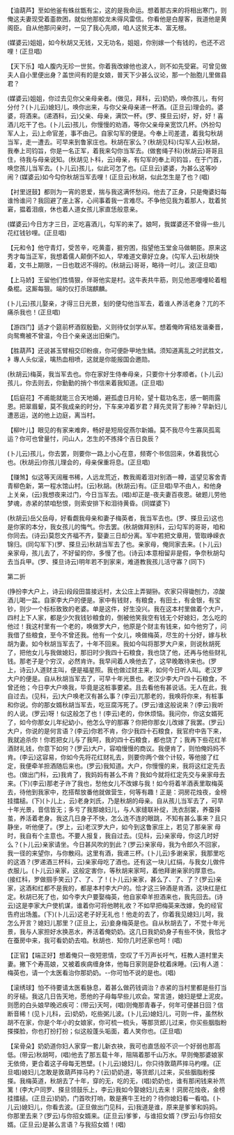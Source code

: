 <!-- { "loadSidebar": true } -->
【油葫芦】至如他釜有蛛丝甑有尘，这的是我命运。想着那古来的将相出寒门，则俺这夫妻现受着齑款困，就似他那蛟龙未得风雷信。你看他是白屋客，我道他是黄阁臣。自从他那问亲时，一见了我心先顺，咱人这贫无本、富无根。

(媒婆云)姐姐，如今秋胡又无钱，又无功名，姐姐，你别嫁一个有钱的，也还不迟哩！(正旦唱)

【天下乐】咱人腹内无珍一世贫。你着我改嫁他也波人，则不如先受窘。可曾见做夫人自小里便出身？盖世间有的是女娘，普天下少甚么议论，那一个胎胞儿里做县君？

(媒婆云)姐姐，你过去见你父亲母亲者。(做见，拜科，云)奶奶，唤你孩儿，有何分付？(卜儿云)媳妇儿，唤你出来，与你父亲母亲递一杯酒。(正旦云)理会的。婆婆，将酒来。(递酒科，云)父亲、母亲，满饮一杯。(罗、搽旦云)好，好，好！喜酒儿吃干了也。(卜儿云)孩儿，你慢慢的劝酒，等你父亲母亲宽饮几杯。(外扮勾军人上，云)上命官差，事不由己。自家勾军的便是。今奉上司差遣，着我勾秋胡当军，走一遭去。可早来到鲁家庄也。秋胡在家么？(秋胡见科)(勾军人云)秋胡，我奉上司钧旨，你是一名正军，着我来勾你当军去。(做套绳子科)(秋胡云)哥哥且住，待我与母亲说知。(秋胡见卜科，云)母亲，有勾军的奉上司钧旨，在于门首，唤您孩儿当军去。(卜儿云)孩儿，似此可怎了也。(正旦云)婆婆，为甚么这等吵闹？(媒婆云)如今勾你秋胡当军去哩！(正旦云)秋胡，似此怎生是了也？(唱)

【衬里迓鼓】都则为一宵的恩爱，揣与我这满怀愁闷。他去了正身，只是俺婆妇每谁怜谁问？我回避了座上客，心间事着我一言难尽。不争他见我为着那人，耽着贫窘，揾着泪痕，休也着人道女孩儿家直恁般意亲。

(媒婆云)今日方才三日，正吃喜酒儿，勾军的来了。娘呵，我媒婆还不曾得一些儿花红钱钞哩。(正旦唱)

【元和令】他守青灯，受苦辛，吃黄齑，捱穷困，指望他玉堂金马做朝臣。原来这秀才每当正军，我想着儒人颠倒不如人，早难道文章好立身。(勾军人云)秋胡快着，文书上期限，一日也耽迟不得的。(秋胡云)哥哥，略待一时儿。波(正旦唱)

【上马娇】王留他们性情狠，伴哥他实是村。这牛表共牛筋，则见他恶噇噇轮着粗桑棍。这厮每狠。端的仪打杀瑞麒麟。

(卜儿云)孩儿娶亲，才得三日光景，刬的便勾他当军去，着谁人养活老身？兀的不痛杀我也！(正旦唱)

【游四门】适才个筵前杯酒叙殷勤，义则待仗剑学从军。想着俺昨宵结发谐秦晋，向鸳鸯被不曾温，今日个亲亲送出旧柴门。

【胜葫芦】还说甚玉臂相交印粉痕，你可便卧甲地生鳞。须知道离乱之时武胜文，衤專人头似滚，噙热血相喷，这就是你能报国会邀勋。

(秋胡云)梅英，我当军去也。你在家好生侍奉母亲，只要你十分孝顺者。(卜儿云)孩儿，你去则去，你勤勤的捎个书信来着我知道。(正旦唱)

【后庭花】不甫能就能三合天地婚，避孤虚日月轮，望十载功名志，感一朝雨露恩。把翠眉颦，莫不我成亲的时分，下车来冲着岁君？拜先灵背了影神？早新妇儿遭恶运，送的他上边庭，离当村。

【柳叶儿】眼见的有家来难奔，畅好是短局促燕尔新婚。莫不我尽今生寡凤孤鸾运？你可也曾量忖，问山人，怎生的不拣择个吉日良辰？

(卜儿云)孩儿，你去罢，则要你一路上小心在意，频寄个书信回来，休着我忧心也。(秋胡云)你孩儿理会的，母亲保重将息。(正旦唱)

【赚煞】似这等天阔雁书稀，人远龙荒近，教我阁着泪对别酒一樽，遥望见客舍青青柳色新，第一程水馆山村。(云)秋胡。(秋胡云)有。(正旦唱)早不由人，和他身上关亲，(云)我想夜来过门，今日当军去。(唱)却正是-夜夫妻百夜恩。破题儿劳他梦魂，赤紧的禁咱愁恨，则索安排下和泪待黄昏。(同媒婆下)

(秋胡云)岳父岳母，好看觑我母亲和妻子梅英者，我当军去也。(罗、搽旦云)这也是你家的本分，我女孩儿的悔气。你去罢。(秋胡做拜别科，云)勾军的哥哥，咱和你同去。(诗云)莫怨文齐福不齐，娶妻三日却分离。军中若把文章用，管取峥嵘衣锦归。(同勾军下)(罗、搽旦云)秋胡当军去了也。亲家母，俺同家去来。(卜儿云)亲家母，孩儿去了，不好留的你，多慢了也。(诗云)本意相留非是假，争奈秋胡勾去当兵甲。(罗、搽旦诗云)明年若不到家来，难道教我孩儿活守寡？(同下)

第二折

(挣扮李大户上，诗云)段段田苗接远村，太公庄上弄猢狲。农家只得锄刨力，凉酸酒儿喝一盆。自家李大户的便是。家中有钱财，有粮食，有田土，有金银，有宝钞，则少一个标标致致的老婆。单是这件，好生没兴。我在这本村里做着个大户，四村上下人家，都是少欠我钱钞粮食的，倒被他笑我空有钱无个好媳妇，怎么吃的他过！我这村里有一个老的，唤做罗大户，他原是个财主有钱来，如今他穷了，问我借了些粮食，至今不曾还我。他有一个女儿，唤做梅英，尽生的十分好，嫁与秋胡为妻。如今秋胡当军去了，十年不回来。我如今叫将那罗大户来，则说秋胡死了，把他女儿与我做媳妇，那旧时少我四十石粮食，我也饶了他，还再与他些财礼钱。那老子是个穷汉，必然肯许。我早间着人唤他去了，这早晚敢待来也。(罗上，诗云)人道财主叫，便是福星照。我也做过财主来，如何今日听人叫。老汉罗大户的便是。自从秋胡当军去了，可早十年光景也。老汉少李大户四十石粮食，不曾还他；今日李大户唤我，毕竟是这桩事要紧。且去看他有甚说话。无人在此，我自过去。(见科，云)大户唤老汉有甚么事？(李云)兀那老的，我唤将你来，有桩事和你说。你的那女婿秋胡当军去，吃豆腐泻死了。(罗云)谁这般说来？(李云)我听的人说。(罗云)呀！似这般怎了也！(李云)老的，你休烦恼。我问你，你这女婿死了，如今你那女儿年纪幼小，他怎么守的那寡？你把你那女儿改嫁了我罢。(罗云)大户，你说的是何言语？(李云)你若不肯，你少我四十石粮食，我官府中告下来，我就追杀你！你若把女儿与了我呵，我的四十石粮食，都也饶了；我再下些花红羊酒财礼钱，你意下如何？(罗云)大户，容咱慢慢的商议。我便肯了，则怕俺妈妈不肯。(李云)这容易，你如今先将花红财礼去，则要你两个做个计较，等他接了红定，我便牵羊担酒随后来也。(罗云)我知道。大户，你慢慢的来，我将这红定先去也。(做出门科，云)我肯了，我妈妈有甚么不肯？我如今就将红定先交与亲家母去来。(下)(李云)那老子许了我也，愁他女儿不改嫁与我！如今将着羊酒表里取梅英去，待他到我家中，扢搭帮放番他就做营生，何等有趣！正是：洞房花烛夜，金榜挂擂槌。(下)(卜儿上，云)老身刘氏，乃是秋胡的母亲。自从孩儿当军去了，可早十年光景，音信皆无；多亏了我那媳妇儿，与人家缝联补绽，洗衣刮裳，养蚕择茧，养活着老身。我这几日身子不快，怎么连不连的眼跳，不知有甚么事来？且只静坐，听他便了。(罗上，云)老汉罗大户，如今到这鲁家庄上，若见了那亲家
母时，我自有个主意也。不要人报复，我自过去。(见科，云)亲家母，你这几时好么？(卜儿云)亲家请坐。今日甚风吹的到此？(罗云)亲家母，我为令郎久不回家，我一径的来望你，与你散闷。这里有酒，我递三杯。(卜儿云)多谢亲家，我那里吃的这酒？(罗递酒三杯科，云)亲家母吃了酒也。还有这一块儿红绢，与我女儿做件衣服儿。(卜儿云)亲家，这般定害你，等秋胡来家呵，着他拜谢亲家的厚意也。(接红科，罗做掴手笑云)了、了、了！(卜儿云)亲家，甚么了、了、了？(罗云)亲家，这酒和红都不是我的，都是本村李大户的。恰才这三钟酒是肯酒，这块红是红定。秋胡已死了也，如今李大户要娶梅英，他自家牵羊担酒来也，我先回去。(诗云)这是李家大户使机谋，谁着你可将他聘礼收？不如早把梅英来改嫁，免的经官告府出场羞。(下)(卜儿云)这老子好无礼也！他走的去了，你着我见媳妇儿呵，我怎么开言？媳妇儿那里？(正旦上，云)妾身梅英是也。自从秋胡去了，不觉十年光景，我与人家担好水换恶水，养活着俺奶奶。这几日我奶奶身子有些不快，我恰才在蚕房中来，我可看奶奶去咱。秋胡也．知你几时还家也呵！(唱)

【正官】【端正好】想着俺只一夜短恩情，空叹了千万声长吁气，枉教人道村里夫妻。撇下个寿高娘，又被着疾病缠身体，他每日家则是卧枕着床睡。(云)有人道：梅英也，请一个太医看治你那奶奶。--你可怕不说的是也。(唱)

【滚绣球】怕不待要请太医看脉息，着甚么做药钱调治？赤紧的当村里都是些打当的牙槌。我这几日告天地，愿他的子母每早些儿欢会。常言道，媳妇是壁上泥皮。则愿的白头娘早晚迟疾可：(带云)天呵，(唱)则俺那青春子，何年可便甚日回？信断音稀！(见卜儿科，云)奶奶，吃些粥儿波。(卜儿云)媳妇儿，可则一件，虽然秋胡不在家，你是个年小的女娘家，你可梳一梳头，等那货郎儿过来，你买些胭脂粉搽搽脸，你也打扮打扮；似这般蓬头垢面，着人笑你也。(正旦唱)

【呆骨朵】奶奶道你妇人家穿一套儿新衣袂，我可也直恁般不识一个好弱也那高低。(带云)秋胡呵，(唱)他去了那五载十年，阻隔着那千山万水。早则俺那婆娘家无依倚，更合着这子母每无笆壁。(卜儿云)媳妇儿，你只待敦葫芦摔马杓哩。(正旦唱)媳妇儿怎敢是敦葫芦摔马杓？(云)奶奶道，等货郎儿过来，买些胭脂粉搽搽。我梅英道，秋胡去了十年，穿的无，吃的无，(唱)奶奶也，谁有那闲钱来补笊篱！(李大户同罗、搽旦领鼓乐上，李云)我如今娶媳妇儿去来！洞房花烛夜，金榜挂擂槌。(正旦云)奶奶，门首吹打响，敢是赛牛王社的？待你媳妇看一看咱。(卜儿云)媳妇儿，你看去波。(正旦做出门见科，云)我道是谁，原来是爹爹和妈妈。你那里去来？(罗云)与你招女婿来。(正旦云)爹爹，与谁招女婿？(罗云)与你招女婿。(正旦云)是甚么言语？与我招女婿！(唱)

